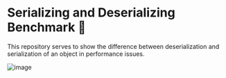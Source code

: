 # Serializing and Deserializing Benchmark 🚀

This repository serves to show the difference between deserialization and serialization of an object in performance issues.

![image](https://github.com/GuilhermeNono/SerializationBechmark/assets/43996917/eae55d21-ec34-4b40-b19f-ec414725bc99)
